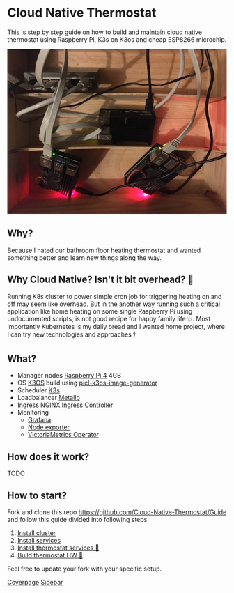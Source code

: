 # Cloud Native Thermostat 

This is step by step guide on how to build and maintain cloud native thermostat using Raspberry Pi, K3s on K3os and cheap ESP8266 microchip.

![Raspberry Pi K3os Cluster](./img/Raspberry%20Pi%20K3os%20Cluster.jpeg)

## Why?

Because I hated our bathroom floor heating thermostat and wanted something better and learn new things along the way.

## Why Cloud Native? Isn't it bit overhead? 🥴

Running K8s cluster to power simple cron job for triggering heating on and off may seem like overhead. But in the another way running such a critical application like home heating on some single Raspberry Pi using undocumented scripts, is not good recipe for happy family life 💥. Most importantly Kubernetes is my daily bread and I wanted home project, where I can try new technologies and approaches 🕴

## What?

- Manager nodes [Raspberry Pi 4](https://www.raspberrypi.org/products/raspberry-pi-4-model-b/) 4GB
- OS [K3OS](https://github.com/rancher/k3os) build using [picl-k3os-image-generator](https://github.com/elmariofredo/picl-k3os-image-generator)
- Scheduler [K3s](https://github.com/rancher/k3s)
- Loadbalancer [Metallb](https://github.com/Cloud-Native-Thermostat/Guide/blob/master/Sources/metallb-system)
- Ingress [NGINX Ingress Controller](https://github.com/Cloud-Native-Thermostat/Guide/blob/master/Sources/ingress-nginx)
- Monitoring 
  - [Grafana](https://github.com/Cloud-Native-Thermostat/Guide/blob/master/Sources/monitoring-system/grafana)
  - [Node exporter](https://github.com/Cloud-Native-Thermostat/Guide/blob/master/Sources/monitoring-system/node-exporter)
  - [VictoriaMetrics Operator](https://github.com/Cloud-Native-Thermostat/Guide/blob/master/Sources/monitoring-system/victoriametrics)

## How does it work?

TODO

## How to start?

Fork and clone this repo https://github.com/Cloud-Native-Thermostat/Guide and follow this guide divided into following steps:

1. [Install cluster](1-Install_cluster.md)
2. [Install services](2-Install_services.md)
3. [Install thermostat services 🚧](3-Install_thermostat_services.md)
4. [Build thermostat HW 🚧](4-Build_thermostat_HW.md)

Feel free to update your fork with your specific setup.

<!-- include -->
[Coverpage](_coverpage.md)
[Sidebar](_sidebar.md)
<!-- include -->
